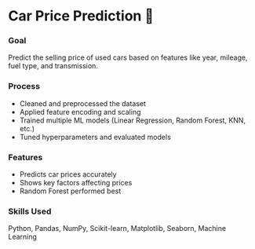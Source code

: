# Car Price Prediction 🚗

### Goal
Predict the selling price of used cars based on features like year, mileage, fuel type, and transmission.

### Process
- Cleaned and preprocessed the dataset  
- Applied feature encoding and scaling  
- Trained multiple ML models (Linear Regression, Random Forest, KNN, etc.)  
- Tuned hyperparameters and evaluated models  

### Features
- Predicts car prices accurately  
- Shows key factors affecting prices  
- Random Forest performed best  

### Skills Used
Python, Pandas, NumPy, Scikit-learn, Matplotlib, Seaborn, Machine Learning


